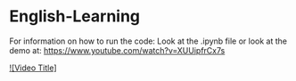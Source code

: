 # English-Learning

For information on how to run the code: Look at the .ipynb file or look at the demo at: https://www.youtube.com/watch?v=XUUipfrCx7s

[![Video Title]](https://www.youtube.com/watch?v=XUUipfrCx7s)
